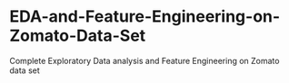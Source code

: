 # EDA-and-Feature-Engineering-on-Zomato-Data-Set
Complete Exploratory Data analysis and Feature Engineering on Zomato data set
